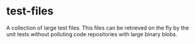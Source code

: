 # test-files

A collection of large test files. This files can be retrieved on the fly by the unit tests without polluting code repositories with large binary blobs.
